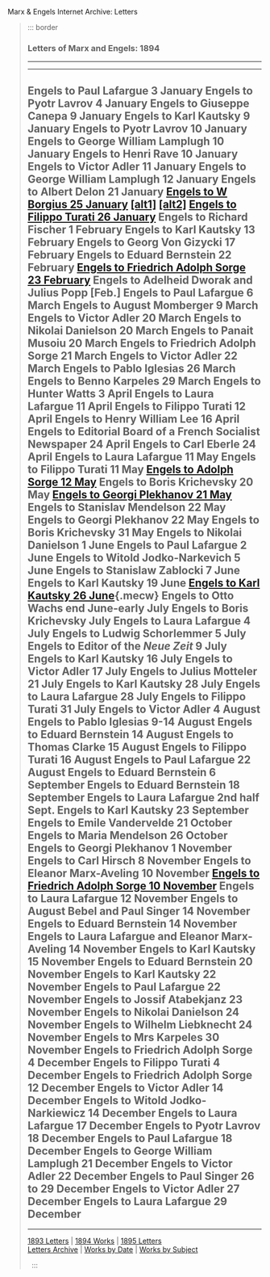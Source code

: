 Marx & Engels Internet Archive: Letters

> ::: border
>  
>
> ### Letters of Marx and Engels: 1894
>
> ------------------------------------------------------------------------
>
>   ----------------------------------------------------------------------------------------------------
>   Engels to Paul Lafargue 3 January
>   Engels to Pyotr Lavrov 4 January
>   Engels to Giuseppe Canepa 9 January
>   Engels to Karl Kautsky 9 January
>   Engels to Pyotr Lavrov 10 January
>   Engels to George William Lamplugh 10 January
>   Engels to Henri Rave 10 January
>   Engels to Victor Adler 11 January
>   Engels to George William Lamplugh 12 January
>   Engels to Albert Delon 21 January
>   [Engels to W Borgius 25 January](94_01_25.htm) [\[alt1\]](94_01_25a.htm) [\[alt2\]](94_01_25b.htm)
>   [Engels to Filippo Turati 26 January](94_01_26.htm)
>   Engels to Richard Fischer 1 February
>   Engels to Karl Kautsky 13 February
>   Engels to Georg Von Gizycki 17 February
>   Engels to Eduard Bernstein 22 February
>   [Engels to Friedrich Adolph Sorge 23 February](94_02_23.htm)
>   Engels to Adelheid Dworak and Julius Popp \[Feb.\]
>   Engels to Paul Lafargue 6 March
>   Engels to August Momberger 9 March
>   Engels to Victor Adler 20 March
>   Engels to Nikolai Danielson 20 March
>   Engels to Panait Musoiu 20 March
>   Engels to Friedrich Adolph Sorge 21 March
>   Engels to Victor Adler 22 March
>   Engels to Pablo Iglesias 26 March
>   Engels to Benno Karpeles 29 March
>   Engels to Hunter Watts 3 April
>   Engels to Laura Lafargue 11 April
>   Engels to Filippo Turati 12 April
>   Engels to Henry William Lee 16 April
>   Engels to Editorial Board of a French Socialist Newspaper 24 April
>   Engels to Carl Eberle 24 April
>   Engels to Laura Lafargue 11 May
>   Engels to Filippo Turati 11 May
>   [Engels to Adolph Sorge 12 May](94_05_12.htm)
>   Engels to Boris Krichevsky 20 May
>   [Engels to Georgi Plekhanov 21 May](94_05_21.htm)
>   Engels to Stanislav Mendelson 22 May
>   Engels to Georgi Plekhanov 22 May
>   Engels to Boris Krichevsky 31 May
>   Engels to Nikolai Danielson 1 June
>   Engels to Paul Lafargue 2 June
>   Engels to Witold Jodko-Narkevich 5 June
>   Engels to Stanislaw Zablocki 7 June
>   Engels to Karl Kautsky 19 June
>   [Engels to Karl Kautsky 26 June](94_06_26.htm){.mecw}
>   Engels to Otto Wachs end June-early July
>   Engels to Boris Krichevsky July
>   Engels to Laura Lafargue 4 July
>   Engels to Ludwig Schorlemmer 5 July
>   Engels to Editor of the *Neue Zeit* 9 July
>   Engels to Karl Kautsky 16 July
>   Engels to Victor Adler 17 July
>   Engels to Julius Motteler 21 July
>   Engels to Karl Kautsky 28 July
>   Engels to Laura Lafargue 28 July
>   Engels to Filippo Turati 31 July
>   Engels to Victor Adler 4 August
>   Engels to Pablo Iglesias 9-14 August
>   Engels to Eduard Bernstein 14 August
>   Engels to Thomas Clarke 15 August
>   Engels to Filippo Turati 16 August
>   Engels to Paul Lafargue 22 August
>   Engels to Eduard Bernstein 6 September
>   Engels to Eduard Bernstein 18 September
>   Engels to Laura Lafargue 2nd half Sept.
>   Engels to Karl Kautsky 23 September
>   Engels to Emile Vandervelde 21 October
>   Engels to Maria Mendelson 26 October
>   Engels to Georgi Plekhanov 1 November
>   Engels to Carl Hirsch 8 November
>   Engels to Eleanor Marx-Aveling 10 November
>   [Engels to Friedrich Adolph Sorge 10 November](94_11_10.htm)
>   Engels to Laura Lafargue 12 November
>   Engels to August Bebel and Paul Singer 14 November
>   Engels to Eduard Bernstein 14 November
>   Engels to Laura Lafargue and Eleanor Marx-Aveling 14 November
>   Engels to Karl Kautsky 15 November
>   Engels to Eduard Bernstein 20 November
>   Engels to Karl Kautsky 22 November
>   Engels to Paul Lafargue 22 November
>   Engels to Jossif Atabekjanz 23 November
>   Engels to Nikolai Danielson 24 November
>   Engels to Wilhelm Liebknecht 24 November
>   Engels to Mrs Karpeles 30 November
>   Engels to Friedrich Adolph Sorge 4 December
>   Engels to Filippo Turati 4 December
>   Engels to Friedrich Adolph Sorge 12 December
>   Engels to Victor Adler 14 December
>   Engels to Witold Jodko-Narkiewicz 14 December
>   Engels to Laura Lafargue 17 December
>   Engels to Pyotr Lavrov 18 December
>   Engels to Paul Lafargue 18 December
>   Engels to George William Lamplugh 21 December
>   Engels to Victor Adler 22 December
>   Engels to Paul Singer 26 to 29 December
>   Engels to Victor Adler 27 December
>   Engels to Laura Lafargue 29 December
>   ----------------------------------------------------------------------------------------------------
>
> ------------------------------------------------------------------------
>
> [1893 Letters](../../1893/letters/index.htm) \| [1894
> Works](../index.htm) \| [1895 Letters](../../1895/letters/index.htm)\
> [Letters Archive](../../../letters/index.htm) \| [Works by
> Date](../../date/index.htm#1890) \| [Works by
> Subject](../../subject/index.htm)
>
>  
> :::

 
